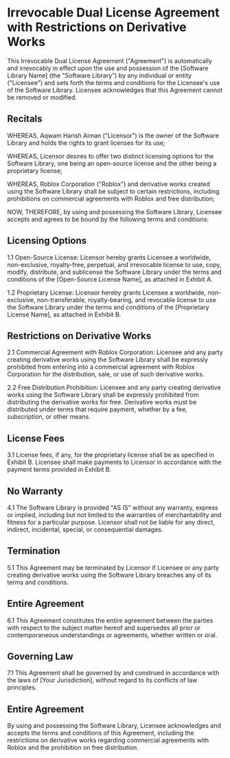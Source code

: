 # Irrevocable Dual License Agreement with Restrictions on Derivative Works

This Irrevocable Dual License Agreement ("Agreement") is automatically and irrevocably in effect upon the use and possession of the [Software Library Name] (the "Software Library") by any individual or entity ("Licensee") and sets forth the terms and conditions for the Licensee's use of the Software Library. Licensee acknowledges that this Agreement cannot be removed or modified.

## Recitals

WHEREAS, Aqwam Harish Aiman ("Licensor") is the owner of the Software Library and holds the rights to grant licenses for its use;

WHEREAS, Licensor desires to offer two distinct licensing options for the Software Library, one being an open-source license and the other being a proprietary license;

WHEREAS, Roblox Corporation ("Roblox") and derivative works created using the Software Library shall be subject to certain restrictions, including prohibitions on commercial agreements with Roblox and free distribution;

NOW, THEREFORE, by using and possessing the Software Library, Licensee accepts and agrees to be bound by the following terms and conditions:

## Licensing Options

1.1 Open-Source License: Licensor hereby grants Licensee a worldwide, non-exclusive, royalty-free, perpetual, and irrevocable license to use, copy, modify, distribute, and sublicense the Software Library under the terms and conditions of the [Open-Source License Name], as attached in Exhibit A.

1.2 Proprietary License: Licensor hereby grants Licensee a worldwide, non-exclusive, non-transferable, royalty-bearing, and revocable license to use the Software Library under the terms and conditions of the [Proprietary License Name], as attached in Exhibit B.

## Restrictions on Derivative Works

2.1 Commercial Agreement with Roblox Corporation: Licensee and any party creating derivative works using the Software Library shall be expressly prohibited from entering into a commercial agreement with Roblox Corporation for the distribution, sale, or use of such derivative works.

2.2 Free Distribution Prohibition: Licensee and any party creating derivative works using the Software Library shall be expressly prohibited from distributing the derivative works for free. Derivative works must be distributed under terms that require payment, whether by a fee, subscription, or other means.

## License Fees

3.1 License fees, if any, for the proprietary license shall be as specified in Exhibit B. Licensee shall make payments to Licensor in accordance with the payment terms provided in Exhibit B.

## No Warranty

4.1 The Software Library is provided "AS IS" without any warranty, express or implied, including but not limited to the warranties of merchantability and fitness for a particular purpose. Licensor shall not be liable for any direct, indirect, incidental, special, or consequential damages.

## Termination

5.1 This Agreement may be terminated by Licensor if Licensee or any party creating derivative works using the Software Library breaches any of its terms and conditions.

## Entire Agreement

6.1 This Agreement constitutes the entire agreement between the parties with respect to the subject matter hereof and supersedes all prior or contemporaneous understandings or agreements, whether written or oral.

## Governing Law

7.1 This Agreement shall be governed by and construed in accordance with the laws of [Your Jurisdiction], without regard to its conflicts of law principles.

## Entire Agreement

By using and possessing the Software Library, Licensee acknowledges and accepts the terms and conditions of this Agreement, including the restrictions on derivative works regarding commercial agreements with Roblox and the prohibition on free distribution.
